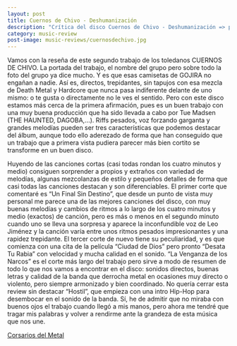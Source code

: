 ```yaml
---
layout: post
title: Cuernos de Chivo - Deshumanización
description: "Crítica del disco Cuernos de Chivo - Deshumanización => para Corsarios del Metal"
category: music-review
post-image: music-reviews/cuernosdechivo.jpg
---
```


Vamos con la reseña de este segundo trabajo de los toledanos CUERNOS DE CHIVO. La portada del trabajo, el nombre del grupo pero sobre todo la foto del grupo ya dice mucho. Y es que esas camisetas de GOJIRA no engañan a nadie. Así es, directos, trepidantes, sin tapujos con esa mezcla de Death Metal y Hardcore que nunca pasa indiferente delante de uno mismo: o te gusta o directamente no le ves el sentido. Pero con este disco estamos más cerca de la primera afirmación, pues es un buen trabajo con una muy buena producción que ha sido llevada a cabo por Tue Madsen (THE HAUNTED, DAGOBA,…). Riffs pesados, voz forzando garganta y grandes melodías pueden ser tres características que podemos destacar del álbum, aunque todo ello aderezado de forma que han conseguido que un trabajo que a primera vista pudiera parecer más bien cortito se transforme en un buen disco.

Huyendo de las canciones cortas (casi todas rondan los cuatro minutos y medio) consiguen sorprender a propios y extraños con variedad de melodías, algunas mezcolanzas de estilo y pequeños detalles de forma que casi todas las canciones destacan y son diferenciables. El primer corte que comentaré es “Un Final Sin Destino”, que desde un punto de vista muy personal me parece una de las mejores canciones del disco, con muy buenas melodías y cambios de ritmos a lo largo de los cuatro minutos y medio (exactos) de canción, pero es más o menos en el segundo minuto cuando uno se lleva una sorpresa y aparece la inconfundible voz de Leo Jiménez y la canción varía entre unos ritmos pesados impresionantes y una rapidez trepidante. El tercer corte de nuevo tiene su peculiaridad, y es que comienza con una cita de la película “Ciudad de Dios” pero pronto “Desata Tu Rabia” con velocidad y mucha calidad en el sonido. “La Venganza de los Narcos” es el corte más largo del trabajo pero sirve a modo de resumen de todo lo que nos vamos a encontrar en el disco: sonidos directos, buenas letras y calidad de la banda que derrocha metal en ocasiones muy directo o violento, pero siempre armonizado y bien coordinado. No quería cerrar esta review sin destacar “Hostil”, que empieza con una intro Hip-Hop para desembocar en el sonido de la banda. Sí, he de admitir que no miraba con buenos ojos el trabajo cuando llegó a mis manos, pero ahora me tendré que tragar mis palabras y volver a rendirme ante la grandeza de esta música que nos une.

[Corsarios del Metal](http://solopruebas2008.blogspot.com.es/2009/11/critica-cuernos-de-chivo.html)
